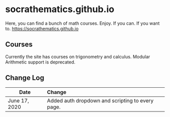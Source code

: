 # socrathematics.github.io
Here, you can find a bunch of math courses. Enjoy. If you can. If you want to. 
https://socrathematics.github.io
## Courses
Currently the site has courses on trigonometry and calculus. Modular Arithmetic support is deprecated.
## Change Log
| Date   |      Change    | 
|---|:---|
|June 17, 2020 | Added auth dropdown and scripting to every page. | 
